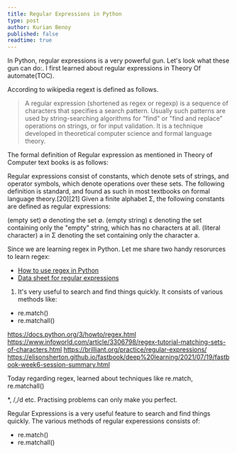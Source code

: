 ```yaml
---
title: Regular Expressions in Python
type: post
author: Kurian Benoy
published: false
readtime: true
---
```


In Python, regular expressions is a very powerful gun. Let's look what these gun can do:. I first learned about regular expressions
in Theory Of automate(TOC).

According to wikipedia regext is defined as follows.

> A regular expression (shortened as regex or regexp) is a sequence of characters that specifies a search pattern.
> Usually such patterns are used by string-searching algorithms for "find" or "find and replace" operations on strings,
> or for input validation. It is a technique developed in theoretical computer science and formal language theory.

The formal definition of Regular expression as mentioned in Theory of Computer text books is as follows:

Regular expressions consist of constants, which denote sets of strings, and operator symbols, which denote operations over these sets. The following definition is standard, and found as such in most textbooks on formal language theory.[20][21] Given a finite alphabet Σ, the following constants are defined as regular expressions:

(empty set) ∅ denoting the set ∅.
(empty string) ε denoting the set containing only the "empty" string, which has no characters at all.
(literal character) a in Σ denoting the set containing only the character a.

Since we are learning regex in Python. Let me share two handy resorurces  to learn regex:

- [How to use regex in Python](https://docs.python.org/3/howto/regex.html)
- [Data sheet for regular expressions](https://www.dataquest.io/wp-content/uploads/2019/03/python-regular-expressions-cheat-sheet.pdf)

1. It's very useful to search and find things quickly. It consists of various methods like:

- re.match()
- re.matchall()

https://docs.python.org/3/howto/regex.html
https://www.infoworld.com/article/3306798/regex-tutorial-matching-sets-of-characters.html
https://brilliant.org/practice/regular-expressions/
https://elisonsherton.github.io/fastbook/deep%20learning/2021/07/19/fastbook-week6-session-summary.html

Today regarding regex, learned about techniques like re.match, re.matchall()

*, /,/d etc. Practising problems can only make you perfect.

Regular Expressions is a very useful feature to search and find things quickly. The various methods of regular experessions consists of:

- re.match()
- re.matchall()



